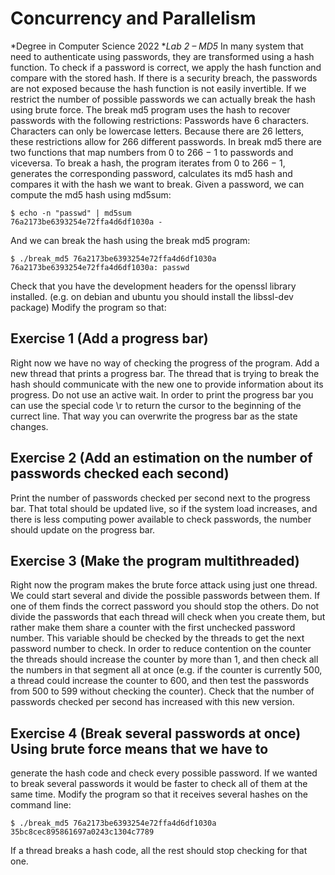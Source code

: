 # Concurrency and Parallelism
*Degree in Computer Science 2022
**Lab 2 – MD5*
In many system that need to authenticate using passwords, they are transformed using a hash
function. To check if a password is correct, we apply the hash function and compare with the
stored hash. If there is a security breach, the passwords are not exposed because the hash function
is not easily invertible.
If we restrict the number of possible passwords we can actually break the hash using brute
force. The break md5 program uses the hash to recover passwords with the following restrictions:
Passwords have 6 characters.
Characters can only be lowercase letters.
Because there are 26 letters, these restrictions allow for 266 different passwords. In break md5
there are two functions that map numbers from 0 to 266 − 1 to passwords and viceversa. To break
a hash, the program iterates from 0 to 266 − 1, generates the corresponding password, calculates
its md5 hash and compares it with the hash we want to break.
Given a password, we can compute the md5 hash using md5sum:
```shell
$ echo -n "passwd" | md5sum
76a2173be6393254e72ffa4d6df1030a -
```

And we can break the hash using the break md5 program:
```shell
$ ./break_md5 76a2173be6393254e72ffa4d6df1030a
76a2173be6393254e72ffa4d6df1030a: passwd
```
Check that you have the development headers for the openssl library installed. (e.g. on debian
and ubuntu you should install the libssl-dev package)
Modify the program so that:
## Exercise 1 (Add a progress bar) 

Right now we have no way of checking the progress of the
program. Add a new thread that prints a progress bar. The thread that is trying to break the
hash should communicate with the new one to provide information about its progress. Do not use
an active wait.
In order to print the progress bar you can use the special code \r to return the cursor to the
beginning of the currect line. That way you can overwrite the progress bar as the state changes.
## Exercise 2 (Add an estimation on the number of passwords checked each second)

Print the number of passwords checked per second next to the progress bar. That total should be
updated live, so if the system load increases, and there is less computing power available to check
passwords, the number should update on the progress bar.
## Exercise 3 (Make the program multithreaded) 

Right now the program makes the brute force
attack using just one thread. We could start several and divide the possible passwords between
them. If one of them finds the correct password you should stop the others.
Do not divide the passwords that each thread will check when you create them, but rather
make them share a counter with the first unchecked password number. This variable should be
checked by the threads to get the next password number to check. In order to reduce contention
on the counter the threads should increase the counter by more than 1, and then check all the
numbers in that segment all at once (e.g. if the counter is currently 500, a thread could increase
the counter to 600, and then test the passwords from 500 to 599 without checking the counter).
Check that the number of passwords checked per second has increased with this new version.
## Exercise 4 (Break several passwords at once) Using brute force means that we have to
generate the hash code and check every possible password. If we wanted to break several passwords
it would be faster to check all of them at the same time.
Modify the program so that it receives several hashes on the command line:
```shell
$ ./break_md5 76a2173be6393254e72ffa4d6df1030a 35bc8cec895861697a0243c1304c7789
```
If a thread breaks a hash code, all the rest should stop checking for that one.